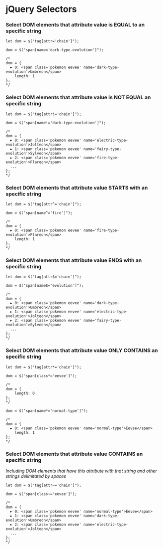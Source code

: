 # jQuery Selectors

### Select DOM elements that attribute value is EQUAL to an specific string
```
let dom = $("tag[attr='chain']");

dom = $("span[name='dark-type-evolution']"); 

/*
dom = { 
  ► 0: <span class='pokemon eevee' name='dark-type-evolution'>Umbreon</span>
    length: 1
};
*/
```

### Select DOM elements that attribute value is NOT EQUAL an specific string
```
let dom = $("tag[attr!='chain']");

dom = $("span[name!='dark-type-evolution']");

/*  
dom = { 
  ► 0: <span class='pokemon eevee' name='electric-type-evolution'>Jolteon</span>
  ► 1: <span class='pokemon eevee' name='fairy-type-evolution'>Sylveon</span>
  ► 2: <span class='pokemon eevee' name='fire-type-evolution'>Flareon</span>
  ...
};
*/
```

### Select DOM elements that attribute value STARTS with an specific string
```
let dom = $("tag[attr^='chain']");

dom = $("span[name^='fire']"); 

/* 
dom = { 
  ► 0: <span class='pokemon eevee' name='fire-type-evolution'>Flareon</span>
    length: 1
};
*/
```

### Select DOM elements that attribute value ENDS with an specific string
```
let dom = $("tag[attr$='chain']");

dom = $("span[name$='evolution']"); 

/*  
dom = { 
  ► 0: <span class='pokemon eevee' name='dark-type-evolution'>Umbreon</span>
  ► 1: <span class='pokemon eevee' name='electric-type-evolution'>Jolteon</span>
  ► 2: <span class='pokemon eevee' name='fairy-type-evolution'>Sylveon</span>
  ...
};
*/
```

### Select DOM elements that attribute value ONLY CONTAINS an specific string
```
let dom = $("tag[attr*='chain']");

dom = $("span[class*='eevee']");

/*  
dom = {
    length: 0
};
*/

dom = $("span[name*='normal-type']");

/*  
dom = {
  ► 0: <span class='pokemon eevee' name='normal-type'>Eevee</span>
    length: 1
};
*/
```

### Select DOM elements that attribute value CONTAINS an specific string
_Including DOM elements that have this attribute with that string and other strings delimitated by spaces_
```
let dom = $("tag[attr~='chain']");

dom = $("span[class~='eevee']"); 

/*  
dom = { 
  ► 0: <span class='pokemon eevee' name='normal-type'>Eevee</span>
  ► 1: <span class='pokemon eevee' name='dark-type-evolution'>Umbreon</span>
  ► 2: <span class='pokemon eevee' name='electric-type-evolution'>Jolteon</span>
  ...
};
*/
```

